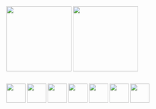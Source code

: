 <div>
    <img height="170em" src="https://github-readme-stats-ten-gilt.vercel.app/api?username=joao31Oliveira&show_icons=true&theme=dark&count_private=true">
    <img height="170em" src="https://github-readme-stats-ten-gilt.vercel.app/api/top-langs/?username=joao31Oliveira&layout=compact&theme=dark">
</div>

<div>
</div>
  
  ##
<div>
    <img height='50em' src="https://cdn.worldvectorlogo.com/logos/logo-javascript.svg">
    <img height='50em' src="https://cdn.worldvectorlogo.com/logos/typescript.svg">
    <img height='50em' src="https://cdn.worldvectorlogo.com/logos/react-2.svg">
    <img height='50em' src='https://cdn.worldvectorlogo.com/logos/java-4.svg'>
    <img height='50em' src='https://cdn.worldvectorlogo.com/logos/spring-3.svg'>
    <img height='50em' src='https://cdn.worldvectorlogo.com/logos/kotlin-1.svg'>
    <img height='50em' src="https://cdn.jsdelivr.net/gh/devicons/devicon/icons/c/c-original.svg" />
  </div>
 
